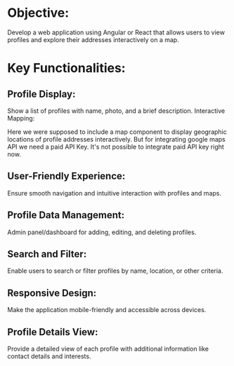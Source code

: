 # Objective:
Develop a web application using Angular or React that allows users to view profiles and explore their addresses interactively on a map.

# Key Functionalities:
## Profile Display:

Show a list of profiles with name, photo, and a brief description.
Interactive Mapping:

Here we were supposed to include a map component to display geographic locations of profile addresses interactively. But for integrating google maps API we need a paid API Key. It's not possible to integrate paid API key right now. 


## User-Friendly Experience:

Ensure smooth navigation and intuitive interaction with profiles and maps.

## Profile Data Management:

Admin panel/dashboard for adding, editing, and deleting profiles.
## Search and Filter:

Enable users to search or filter profiles by name, location, or other criteria.
## Responsive Design:

Make the application mobile-friendly and accessible across devices.

## Profile Details View:

Provide a detailed view of each profile with additional information like contact details and interests.
